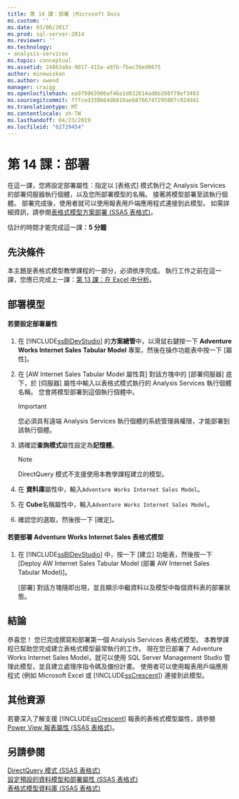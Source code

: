 ```yaml
---
title: 第 14 課：部署 |Microsoft Docs
ms.custom: ''
ms.date: 03/06/2017
ms.prod: sql-server-2014
ms.reviewer: ''
ms.technology:
- analysis-services
ms.topic: conceptual
ms.assetid: 24863a8a-9017-415a-a97b-fbac76ed0675
author: minewiskan
ms.author: owend
manager: craigg
ms.openlocfilehash: ea979963906af46a1d032614ad6b398f70ef3483
ms.sourcegitcommit: f7fced330b64d6616aeb8766747295807c92dd41
ms.translationtype: MT
ms.contentlocale: zh-TW
ms.lasthandoff: 04/23/2019
ms.locfileid: "62729454"
---
```

# <a name="lesson-14-deploy"></a>第 14 課：部署
  在這一課，您將設定部署屬性：指定以 [表格式] 模式執行之 Analysis Services 的部署伺服器執行個體，以及您所部署模型的名稱。 接著將模型部署至該執行個體。 部署完成後，使用者就可以使用報表用戶端應用程式連接到此模型。 如需詳細資訊，請參閱[表格式模型方案部署 &#40;SSAS 表格式&#41;](tabular-models/tabular-model-solution-deployment-ssas-tabular.md)。  
  
 估計的時間才能完成這一課：**5 分鐘**  
  
## <a name="prerequisites"></a>先決條件  
 本主題是表格式模型教學課程的一部分，必須依序完成。 執行工作之前在這一課，您應已完成上一課：[第 13 課：在 Excel 中分析](lesson-12-analyze-in-excel.md)。  
  
## <a name="deploy-the-model"></a>部署模型  
  
#### <a name="to-configure-deployment-properties"></a>若要設定部署屬性  
  
1.  在 [!INCLUDE[ssBIDevStudio](../includes/ssbidevstudio-md.md)] 的**方案總管**中，以滑鼠右鍵按一下 **Adventure Works Internet Sales Tabular Model** 專案，然後在操作功能表中按一下 [屬性]。  
  
2.  在 [AW Internet Sales Tabular Model 屬性頁] 對話方塊中的 [部署伺服器] 底下，於 [伺服器] 屬性中輸入以表格式模式執行的 Analysis Services 執行個體名稱。 您會將模型部署到這個執行個體中。  
  
    > [!IMPORTANT]  
    >  您必須具有遠端 Analysis Services 執行個體的系統管理員權限，才能部署到該執行個體。  
  
3.  請確認**查詢模式**屬性設定為**記憶體**。  
  
    > [!NOTE]  
    >  DirectQuery 模式不支援使用本教學課程建立的模型。  
  
4.  在 **資料庫**屬性中，輸入`Adventure Works Internet Sales Model`。  
  
5.  在  **Cube**名稱屬性中，輸入`Adventure Works Internet Sales Model`。  
  
6.  確認您的選取，然後按一下 [確定]。  
  
#### <a name="to-deploy-the-adventure-works-internet-sales-tabular-model"></a>若要部署 Adventure Works Internet Sales 表格式模型  
  
1.  在 [!INCLUDE[ssBIDevStudio](../includes/ssbidevstudio-md.md)] 中，按一下 [建立] 功能表，然後按一下 [Deploy AW Internet Sales Tabular Model (部署 AW Internet Sales Tabular Model)]。  
  
     [部署] 對話方塊隨即出現，並且顯示中繼資料以及模型中每個資料表的部署狀態。  
  
## <a name="conclusion"></a>結論  
 恭喜您！ 您已完成撰寫和部署第一個 Analysis Services 表格式模型。 本教學課程已幫助您完成建立表格式模型最常執行的工作。 現在您已部署了 Adventure Works Internet Sales Model，就可以使用 SQL Server Management Studio 管理此模型，並且建立處理序指令碼及備份計畫。 使用者可以使用報表用戶端應用程式 (例如 Microsoft Excel 或 [!INCLUDE[ssCrescent](../includes/sscrescent-md.md)]) 連接到此模型。  
  
## <a name="additional-resources"></a>其他資源  
 若要深入了解支援 [!INCLUDE[ssCrescent](../includes/sscrescent-md.md)] 報表的表格式模型屬性，請參閱 [Power View 報表屬性 &#40;SSAS 表格式&#41;](tabular-models/properties-ssas-tabular.md)。  
  
## <a name="see-also"></a>另請參閱  
 [DirectQuery 模式 &#40;SSAS 表格式&#41;](tabular-models/directquery-mode-ssas-tabular.md)   
 [設定預設的資料模型和部署屬性 &#40;SSAS 表格式&#41;](tabular-models/configure-default-data-modeling-and-deployment-properties-ssas-tabular.md)   
 [表格式模型資料庫 &#40;SSAS 表格式&#41;](tabular-models/tabular-model-databases-ssas-tabular.md)  
  
  
